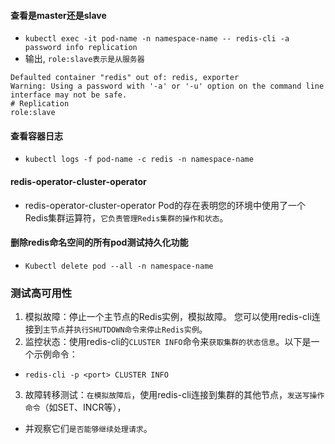 #### 查看是master还是slave
* `kubectl exec -it pod-name -n namespace-name -- redis-cli -a password info replication`
* 输出, `role:slave表示是从服务器`
```text
Defaulted container "redis" out of: redis, exporter
Warning: Using a password with '-a' or '-u' option on the command line interface may not be safe.
# Replication
role:slave
```

#### 查看容器日志
* `kubectl logs -f pod-name -c redis -n namespace-name`

#### redis-operator-cluster-operator
* redis-operator-cluster-operator Pod的存在表明您的环境中使用了一个Redis集群运算符，`它负责管理Redis集群的操作和状态`。

#### 删除redis命名空间的所有pod测试持久化功能
* `Kubectl delete pod --all -n namespace-name`

### 测试高可用性
1. 模拟故障：停止一个主节点的Redis实例，模拟故障。
您可以使用redis-cli连接到`主节点`并`执行SHUTDOWN命令来停止Redis实例`。
2. 监控状态：使用redis-cli的`CLUSTER INFO`命令来`获取集群的状态信息`。以下是一个示例命令：
* `redis-cli -p <port> CLUSTER INFO`
3. 故障转移测试：`在模拟故障后`，使用redis-cli连接到集群的其他节点，`发送写操作命令`（如SET、INCR等），
* 并观察它们`是否能够继续处理请求`。


